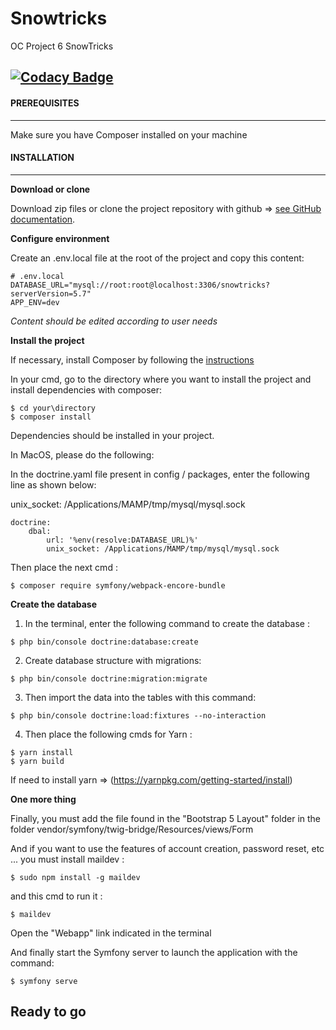 # Snowtricks
OC Project 6 SnowTricks

[![Codacy Badge](https://app.codacy.com/project/badge/Grade/eafb4bda6edf4971b618e4a23b1d9fd3)](https://www.codacy.com/gh/Nicolasjmcrt/snowtricks/dashboard?utm_source=github.com&amp;utm_medium=referral&amp;utm_content=Nicolasjmcrt/snowtricks&amp;utm_campaign=Badge_Grade)
------------------------------------------------------------------------------------------------------------------------------------------------------------
#### PREREQUISITES
------------------------------------------------------------------------------------------------------------------------------------------------------------
Make sure you have Composer installed on your machine

#### INSTALLATION
------------------------------------------------------------------------------------------------------------------------------------------------------------
**Download or clone**

Download zip files or clone the project repository with github => [see GitHub documentation](https://docs.github.com/en/repositories/creating-and-managing-repositories/cloning-a-repository).


**Configure environment**

Create an .env.local file at the root of the project and copy this content:
```
# .env.local
DATABASE_URL="mysql://root:root@localhost:3306/snowtricks?serverVersion=5.7"
APP_ENV=dev
```
*Content should be edited according to user needs*

**Install the project**

If necessary, install Composer by following the [instructions](https://getcomposer.org/download/)

In your cmd, go to the directory where you want to install the project and install dependencies with composer:

```
$ cd your\directory
$ composer install
```
Dependencies should be installed in your project.

In MacOS, please do the following:

In the doctrine.yaml file present in config / packages, enter the following line as shown below:

unix_socket: /Applications/MAMP/tmp/mysql/mysql.sock

```
doctrine:
    dbal:
        url: '%env(resolve:DATABASE_URL)%'
        unix_socket: /Applications/MAMP/tmp/mysql/mysql.sock
```
Then place the next cmd :

```
$ composer require symfony/webpack-encore-bundle
```


**Create the database**


1. In the terminal, enter the following command to create the database : 

```
$ php bin/console doctrine:database:create
```

2. Create database structure with migrations:

```
$ php bin/console doctrine:migration:migrate
```

3. Then import the data into the tables with this command:

```
$ php bin/console doctrine:load:fixtures --no-interaction
```

4. Then place the following cmds for Yarn :

```
$ yarn install
$ yarn build
```

If need to install yarn => (https://yarnpkg.com/getting-started/install)

**One more thing**

Finally, you must add the file found in the "Bootstrap 5 Layout" folder in the folder vendor/symfony/twig-bridge/Resources/views/Form

And if you want to use the features of account creation, password reset, etc ... you must install maildev :
```
$ sudo npm install -g maildev
```
and this cmd to run it :

```
$ maildev
```
Open the "Webapp" link indicated in the terminal

And finally start the Symfony server to launch the application with the command:

```
$ symfony serve
```


## Ready to go



